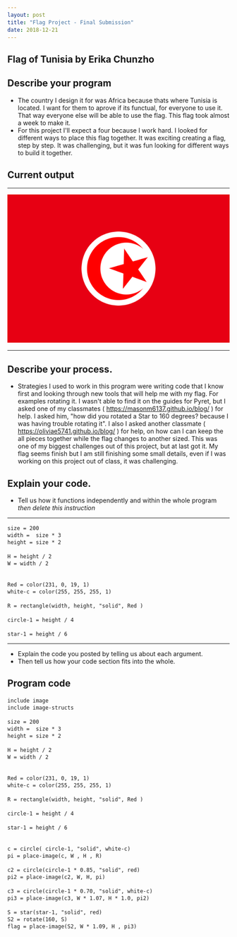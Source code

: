 ```yaml
---
layout: post
title: "Flag Project - Final Submission"
date: 2018-12-21
---
```


## Flag of Tunisia by Erika Chunzho

## Describe your program

-   The country I design it for was Africa because thats where Tunisia is located. I want for them to aprove if its functual, for everyone to use it. That way everyone else will be able to use the flag. This flag took almost a week to make it. 
-    For this project I'll expect a four because I work hard. I looked for different ways to place this flag together. It was exciting creating a flag, step by step. It was challenging, but it was fun looking for different ways to build it together. 

## Current output


* * *
![Flag](/images/final-flag.png)
* * *

## Describe your process.

-  Strategies I used to work in this program were writing code that I know first and looking through new tools that will help me with my flag. For examples rotating it. I wasn't able to find it on the guides for Pyret, but I asked one of my classmates 
( https://masonm6137.github.io/blog/ ) for help. I asked him, "how did you rotated a Star to 160 degrees? because I was having trouble rotating it". I also I asked another classmate ( https://oliviae5741.github.io/blog/ ) for help, on how can I can keep the all pieces together while the flag changes to another sized. This was one of my biggest challenges out of this project, but at last got it. My flag seems finish but I am still finishing some small details, even if I was working on this project out of class, it was challenging. 

## Explain your code.
-   Tell us how it functions independently and within the whole program _then delete this instruction_

* * *

```
size = 200
width =  size * 3  
height = size * 2 

H = height / 2
W = width / 2


Red = color(231, 0, 19, 1)
white-c = color(255, 255, 255, 1)

R = rectangle(width, height, "solid", Red )

circle-1 = height / 4

star-1 = height / 6
```

* * *

-   Explain the code you posted by telling us about each argument. 
-   Then tell us how your code section fits into the whole.
 



## Program code

```
include image
include image-structs 

size = 200
width =  size * 3  
height = size * 2 

H = height / 2
W = width / 2


Red = color(231, 0, 19, 1)
white-c = color(255, 255, 255, 1)

R = rectangle(width, height, "solid", Red )

circle-1 = height / 4

star-1 = height / 6


c = circle( circle-1, "solid", white-c)
pi = place-image(c, W , H , R)

c2 = circle(circle-1 * 0.85, "solid", red)
pi2 = place-image(c2, W, H, pi)

c3 = circle(circle-1 * 0.70, "solid", white-c)
pi3 = place-image(c3, W * 1.07, H * 1.0, pi2)

S = star(star-1, "solid", red)
S2 = rotate(160, S)
flag = place-image(S2, W * 1.09, H , pi3)
```

